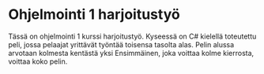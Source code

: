 # Ohjelmointi 1 harjoitustyö
Tässä on ohjelmointi 1 kurssi harjoitustyö. Kyseessä on C# kielellä toteutettu peli,
jossa pelaajat yrittävät työntää toisensa tasolta alas. Pelin alussa arvotaan kolmesta kentästä yksi
Ensimmäinen, joka voittaa kolme kierrosta, voittaa koko pelin.
